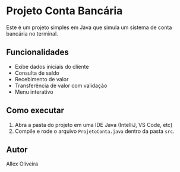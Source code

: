 # Projeto Conta Bancária

Este é um projeto simples em Java que simula um sistema de conta bancária no terminal.

## Funcionalidades

- Exibe dados iniciais do cliente
- Consulta de saldo
- Recebimento de valor
- Transferência de valor com validação
- Menu interativo

## Como executar

1. Abra a pasta do projeto em uma IDE Java (IntelliJ, VS Code, etc)
2. Compile e rode o arquivo `ProjetoConta.java` dentro da pasta `src`.

## Autor

Allex Oliveira
